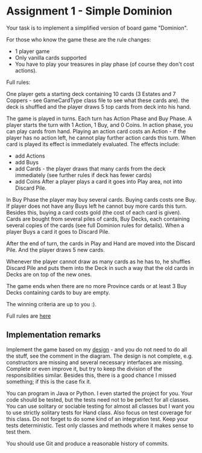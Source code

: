 # Assignment 1 - Simple Dominion

Your task is to implement a simplified version of board game "Dominion".

For those who know the game these are the rule changes:
- 1 player game
- Only vanilla cards supported
- You have to play your treasures in play phase (of course they don't cost actions).

Full rules:

One player gets a starting deck containing 10 cards (3 Estates and 7 Coppers - see GameCardType class file to see what these cards are). the deck is shuffled and the player draws 5 top cards from deck into his hand.

The game is played in turns. Each turn has Action Phase and Buy Phase. A player starts the turn with 1 Action, 1 Buy, and 0 Coins. In action phase, you can play cards from hand. Playing an action card costs an Action - if the player has no action left, he cannot play further action cards this turn. When card is played its effect is immediately evaluated. The effects include:
- add Actions
- add Buys
- add Cards - the player draws that many cards from the deck immediately (see further rules if deck has fewer cards)
- add Coins
After a player plays a card it goes into Play area, not into Discard Pile.

In Buy Phase the player may buy several cards. Buying cards costs one Buy. If player does not have any Buys left he cannot buy more cards this turn. Besides this, buying a card costs gold (the cost of each card is given). Cards are bought from several piles of cards, Buy Decks, each containing several copies of the cards (see full Dominion rules for details). When a player Buys a card it goes to Discard Pile.

After the end of turn, the cards in Play and Hand are moved into the Discard Pile. And the player draws 5 new cards.

Whenever the player cannot draw as many cards as he has to, he shuffles Discard Pile and puts them into the Deck in such a way that the old cards in Decks are on top of the new ones.

The game ends when there are no more Province cards or at least 3 Buy Decks containing cards to buy are empty.

The winning criteria are up to you :).

Full rules are [here](https://www.riograndegames.com/wp-content/uploads/2016/09/Dominion-2nd-Edition-Rules.pdf)


## Implementation remarks

Implement the game based on my [design](du1.pdf) - and you do not need to do all the stuff, see the comment in the diagram. The design is not complete, e.g. constructors are missing and several necessary interfaces are missing. Complete or even improve it, but try to keep the division of the responsibilities similar. Besides this, there is a good chance I missed something; if this is the case fix it.

You can program in Java or Python. I even started the project for you. Your code should be tested, but the tests need not to be perfect for all classes. You can use solitary or sociable testing for almost all classes but I want you to use strictly solitary tests for Hand class. Also focus on test coverage for this class. Do not forget to do some kind of an integration test. Keep your tests deterministic. Test only classes and methods where it makes sense to test them.

You should use Git and produce a reasonable history of commits. 
